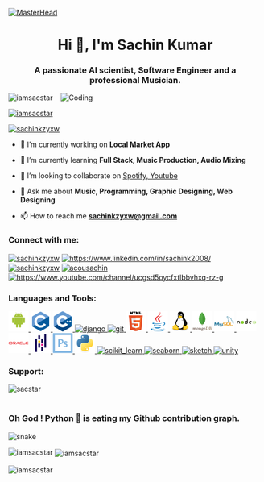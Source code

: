 [![MasterHead](https://www.codecorners.com/wp-content/uploads/2018/05/senior-front-end-developer-openings-1.gif)](https://iamsacstar.io)

<h1 align="center">Hi 👋, I'm Sachin Kumar</h1>
<h3 align="center">A passionate AI scientist, Software Engineer and a professional Musician.</h3>
<img align="right" alt="Coding" width="400" src="https://cdn.dribbble.com/users/720825/screenshots/3253310/slim-jim-_dribbble_-_800x600_.gif">

<p align="left"> <img src="https://komarev.com/ghpvc/?username=iamsacstar&label=Profile%20views&color=0e75b6&style=flat" alt="iamsacstar" /> </p>

<p align="left"> <a href="https://github.com/ryo-ma/github-profile-trophy"><img src="https://github-profile-trophy.vercel.app/?username=iamsacstar" alt="iamsacstar" /></a> </p>

<p align="left"> <a href="https://twitter.com/sachinkzyxw" target="blank"><img src="https://img.shields.io/twitter/follow/sachinkzyxw?logo=twitter&style=for-the-badge" alt="sachinkzyxw" /></a> </p>

- 🔭 I’m currently working on **Local Market App**

- 🌱 I’m currently learning **Full Stack, Music Production, Audio Mixing**

- 👯 I’m looking to collaborate on [Spotify, Youtube](https://open.spotify.com/artist/76rJzZCir0WuE4EHZh3dto)

- 💬 Ask me about **Music, Programming, Graphic Designing, Web Designing**

- 📫 How to reach me **sachinkzyxw@gmail.com**

<h3 align="left">Connect with me:</h3>
<p align="left">
<a href="https://twitter.com/sachinkzyxw" target="blank"><img align="center" src="https://raw.githubusercontent.com/rahuldkjain/github-profile-readme-generator/master/src/images/icons/Social/twitter.svg" alt="sachinkzyxw" height="30" width="40" /></a>
<a href="https://linkedin.com/in/https://www.linkedin.com/in/sachink2008/" target="blank"><img align="center" src="https://raw.githubusercontent.com/rahuldkjain/github-profile-readme-generator/master/src/images/icons/Social/linked-in-alt.svg" alt="https://www.linkedin.com/in/sachink2008/" height="30" width="40" /></a>
<a href="https://fb.com/sachinkzyxw" target="blank"><img align="center" src="https://raw.githubusercontent.com/rahuldkjain/github-profile-readme-generator/master/src/images/icons/Social/facebook.svg" alt="sachinkzyxw" height="30" width="40" /></a>
<a href="https://instagram.com/acousachin" target="blank"><img align="center" src="https://raw.githubusercontent.com/rahuldkjain/github-profile-readme-generator/master/src/images/icons/Social/instagram.svg" alt="acousachin" height="30" width="40" /></a>
<a href="https://www.youtube.com/c/https://www.youtube.com/channel/ucgsd5oycfxtlbbvhxq-rz-g" target="blank"><img align="center" src="https://raw.githubusercontent.com/rahuldkjain/github-profile-readme-generator/master/src/images/icons/Social/youtube.svg" alt="https://www.youtube.com/channel/ucgsd5oycfxtlbbvhxq-rz-g" height="30" width="40" /></a>
</p>

<h3 align="left">Languages and Tools:</h3>
<p align="left"> <a href="https://developer.android.com" target="_blank" rel="noreferrer"> <img src="https://raw.githubusercontent.com/devicons/devicon/master/icons/android/android-original-wordmark.svg" alt="android" width="40" height="40"/> </a> <a href="https://www.cprogramming.com/" target="_blank" rel="noreferrer"> <img src="https://raw.githubusercontent.com/devicons/devicon/master/icons/c/c-original.svg" alt="c" width="40" height="40"/> </a> <a href="https://www.w3schools.com/cpp/" target="_blank" rel="noreferrer"> <img src="https://raw.githubusercontent.com/devicons/devicon/master/icons/cplusplus/cplusplus-original.svg" alt="cplusplus" width="40" height="40"/> </a> <a href="https://www.djangoproject.com/" target="_blank" rel="noreferrer"> <img src="https://cdn.worldvectorlogo.com/logos/django.svg" alt="django" width="40" height="40"/> </a> <a href="https://git-scm.com/" target="_blank" rel="noreferrer"> <img src="https://www.vectorlogo.zone/logos/git-scm/git-scm-icon.svg" alt="git" width="40" height="40"/> </a> <a href="https://www.w3.org/html/" target="_blank" rel="noreferrer"> <img src="https://raw.githubusercontent.com/devicons/devicon/master/icons/html5/html5-original-wordmark.svg" alt="html5" width="40" height="40"/> </a> <a href="https://www.java.com" target="_blank" rel="noreferrer"> <img src="https://raw.githubusercontent.com/devicons/devicon/master/icons/java/java-original.svg" alt="java" width="40" height="40"/> </a> <a href="https://www.linux.org/" target="_blank" rel="noreferrer"> <img src="https://raw.githubusercontent.com/devicons/devicon/master/icons/linux/linux-original.svg" alt="linux" width="40" height="40"/> </a> <a href="https://www.mongodb.com/" target="_blank" rel="noreferrer"> <img src="https://raw.githubusercontent.com/devicons/devicon/master/icons/mongodb/mongodb-original-wordmark.svg" alt="mongodb" width="40" height="40"/> </a> <a href="https://www.mysql.com/" target="_blank" rel="noreferrer"> <img src="https://raw.githubusercontent.com/devicons/devicon/master/icons/mysql/mysql-original-wordmark.svg" alt="mysql" width="40" height="40"/> </a> <a href="https://nodejs.org" target="_blank" rel="noreferrer"> <img src="https://raw.githubusercontent.com/devicons/devicon/master/icons/nodejs/nodejs-original-wordmark.svg" alt="nodejs" width="40" height="40"/> </a> <a href="https://www.oracle.com/" target="_blank" rel="noreferrer"> <img src="https://raw.githubusercontent.com/devicons/devicon/master/icons/oracle/oracle-original.svg" alt="oracle" width="40" height="40"/> </a> <a href="https://pandas.pydata.org/" target="_blank" rel="noreferrer"> <img src="https://raw.githubusercontent.com/devicons/devicon/2ae2a900d2f041da66e950e4d48052658d850630/icons/pandas/pandas-original.svg" alt="pandas" width="40" height="40"/> </a> <a href="https://www.photoshop.com/en" target="_blank" rel="noreferrer"> <img src="https://raw.githubusercontent.com/devicons/devicon/master/icons/photoshop/photoshop-line.svg" alt="photoshop" width="40" height="40"/> </a> <a href="https://www.python.org" target="_blank" rel="noreferrer"> <img src="https://raw.githubusercontent.com/devicons/devicon/master/icons/python/python-original.svg" alt="python" width="40" height="40"/> </a> <a href="https://scikit-learn.org/" target="_blank" rel="noreferrer"> <img src="https://upload.wikimedia.org/wikipedia/commons/0/05/Scikit_learn_logo_small.svg" alt="scikit_learn" width="40" height="40"/> </a> <a href="https://seaborn.pydata.org/" target="_blank" rel="noreferrer"> <img src="https://seaborn.pydata.org/_images/logo-mark-lightbg.svg" alt="seaborn" width="40" height="40"/> </a> <a href="https://www.sketch.com/" target="_blank" rel="noreferrer"> <img src="https://www.vectorlogo.zone/logos/sketchapp/sketchapp-icon.svg" alt="sketch" width="40" height="40"/> </a> <a href="https://unity.com/" target="_blank" rel="noreferrer"> <img src="https://www.vectorlogo.zone/logos/unity3d/unity3d-icon.svg" alt="unity" width="40" height="40"/> </a> </p>

<h3 align="left">Support:</h3>
<p><a href="https://www.buymeacoffee.com/sacstar"> <img align="left" src="https://cdn.buymeacoffee.com/buttons/v2/default-yellow.png" height="50" width="210" alt="sacstar" /></a></p><br><br>

<h3 align="left"> Oh God ! Python 🐍 is eating my Github contribution graph. </h3>

<img align="center" alt="snake" src="https://github.com/iamsacstar/iamsacstar/raw/output/github-contribution-grid-snake.svg" style="max-width: 100%;">

<p><img align="left" src="https://github-readme-stats.vercel.app/api/top-langs?username=iamsacstar&show_icons=true&locale=en&layout=compact" alt="iamsacstar" /></p>

<p>&nbsp;<img align="center" src="https://github-readme-stats.vercel.app/api?username=iamsacstar&show_icons=true&locale=en" alt="iamsacstar" /></p>

<p><img align="center" src="https://github-readme-streak-stats.herokuapp.com/?user=iamsacstar&" alt="iamsacstar" /></p>
